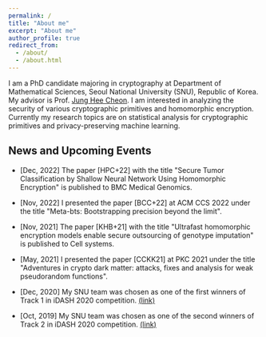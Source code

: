 ```yaml
---
permalink: /
title: "About me"
excerpt: "About me"
author_profile: true
redirect_from: 
  - /about/
  - /about.html
---
```


I am a PhD candidate majoring in cryptography at Department of Mathematical Sciences, Seoul National University (SNU), Republic of Korea. My advisor is Prof. [Jung Hee Cheon](http://www.math.snu.ac.kr/~jhcheon/xe2/). 
I am interested in analyzing the security of various cryptographic primitives and homomorphic encryption.
Currently my research topics are on statistical analysis for cryptographic primitives and privacy-preserving machine learning.

## News and Upcoming Events


- [Dec, 2022] The paper [HPC+22] with the title "Secure Tumor Classification by Shallow Neural Network Using Homomorphic Encryption" is published to BMC Medical Genomics.

- [Nov, 2022] I presented the paper [BCC+22] at ACM CCS 2022 under the title "Meta-bts: Bootstrapping precision beyond the limit".

- [Nov, 2021] The paper [KHB+21] with the title "Ultrafast homomorphic encryption models enable secure outsourcing of genotype imputation" is published to Cell systems.

- [May, 2021] I presented the paper [CCKK21] at PKC 2021 under the title "Adventures in crypto dark matter: attacks, fixes and analysis for weak pseudorandom functions".

- [Dec, 2020] My SNU team was chosen as one of the first winners of Track 1 in iDASH 2020 competition. [(link)](http://www.humangenomeprivacy.org/2020/)

- [Oct, 2019] My SNU team was chosen as one of the second winners of Track 2 in iDASH 2020 competition. [(link)](http://www.humangenomeprivacy.org/2019/)
